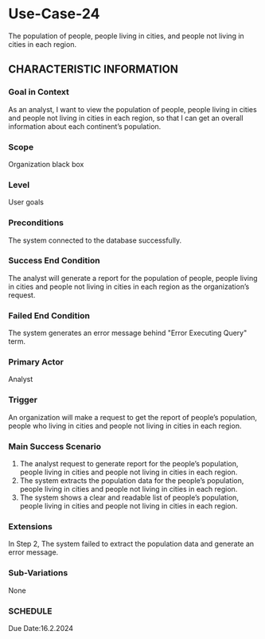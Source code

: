 # Use-Case-24
The population of people, people living in cities, and people not living in cities in each region.
## CHARACTERISTIC INFORMATION
### Goal in Context
As an analyst, I want to view the population of people, people living in cities and people not living in cities in each region, so that I can get an overall information about each continent’s population.
### Scope
Organization black box
### Level
User goals
### Preconditions
The system connected to the database successfully.
### Success End Condition
The analyst will generate a report for the population of people, people living in cities and people not living in cities in each region as the organization’s request.
### Failed End Condition
The system generates an error message behind "Error Executing Query" term.
### Primary Actor
Analyst
### Trigger
An organization will make a request to get the report of people’s population, people who living in cities and people not living in cities in each region. 
### Main Success Scenario
1.  The analyst request to generate report for the people’s population, people living in cities and people not living in cities in each region.
2.  The system extracts the population data for the people’s population, people living in cities and people not living in cities in each region.
3.  The system shows a clear and readable list of people’s population, people living in cities and people not living in cities in each region. 
### Extensions
In Step 2, The system failed to extract the population data and generate an error message.
### Sub-Variations
None
### SCHEDULE
Due Date:16.2.2024
